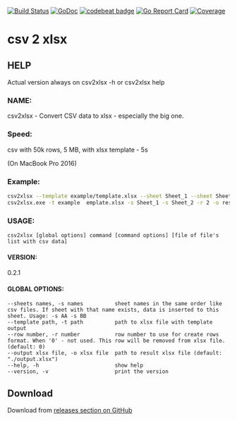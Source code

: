 

[![Build Status](https://travis-ci.org/mentax/csv2xlsx.svg?branch=master)](https://travis-ci.org/mentax/csv2xlsx)
[![GoDoc](https://godoc.org/github.com/mentax/csv2xlsx?status.svg)](https://godoc.org/github.com/mentax/csv2xlsx)
[![codebeat badge](https://codebeat.co/badges/042f1764-a799-4a7d-abd3-80664e7ce257)](https://codebeat.co/projects/github-com-mentax-csv2xlsx-master)
[![Go Report Card](https://goreportcard.com/badge/github.com/mentax/csv2xlsx)](https://goreportcard.com/report/github.com/mentax/csv2xlsx)
[![Coverage](https://gocover.io/_badge/github.com/mentax/csv2xlsx)](http://gocover.io/github.com/mentax/csv2xlsx)

# csv 2 xlsx

## HELP 
  Actual version always on  csv2xlsx -h or csv2xlsx help

### NAME:
   csv2xlsx - Convert CSV data to xlsx - especially the big one. 
   
### Speed: 
   
   csv with 50k rows, 5 MB, with xlsx template - 5s
   
   
   (On MacBook Pro 2016) 

### Example: 

```bash
csv2xlsx --template example/template.xlsx --sheet Sheet_1 --sheet Sheet_2 --row 2 --output result.xlsx data.csv data2.csv 
csv2xlsx.exe -t example  emplate.xlsx -s Sheet_1 -s Sheet_2 -r 2 -o result.xlsx data.csv data2.csv 
```

### USAGE:

    csv2xlsx [global options] command [command options] [file of file's list with csv data]

#### VERSION:
   0.2.1
  
#### GLOBAL OPTIONS:

```
--sheets names, -s names          sheet names in the same order like csv files. If sheet with that name exists, data is inserted to this sheet. Usage: -s AA -s BB
--template path, -t path          path to xlsx file with template output
--row number, -r number           row number to use for create rows format. When '0' - not used. This row will be removed from xlsx file. (default: 0)
--output xlsx file, -o xlsx file  path to result xlsx file (default: "./output.xlsx")
--help, -h                        show help
--version, -v                     print the version
```   
   
   
## Download

Download from [releases section on GitHub](https://github.com/mentax/csv2xlsx/releases)   